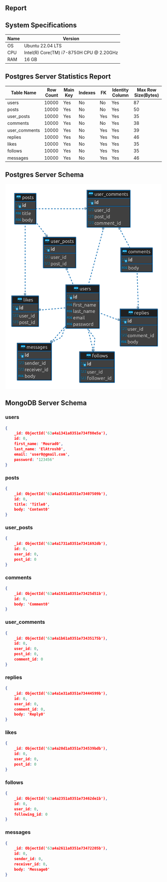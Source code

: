 ## Report

## System Specifications
| Name | Version |
|------|---------|
| OS   | Ubuntu 22.04 LTS |
| CPU  | Intel(R) Core(TM) i7-8750H CPU @ 2.20GHz |
| RAM  | 16 GB |

## Postgres Server Statistics Report
| Table Name    | Row Count | Main Key | Indexes | FK  | Identity Column | Max Row Size(Bytes) |
|---------------|-----------|----------|---------|-----|-----------------|---------------------|
| users         | 10000     | Yes      | No      | No  | Yes             | 87                  |
| posts         | 10000     | Yes      | No      | No  | Yes             | 50                  |
| user_posts    | 10000     | Yes      | No      | Yes | Yes             | 35                  |
| comments      | 10000     | Yes      | No      | No  | Yes             | 38                  |
| user_comments | 10000     | Yes      | No      | Yes | Yes             | 39                  |
| replies       | 10000     | Yes      | No      | Yes | Yes             | 46                  |
| likes         | 10000     | Yes      | No      | Yes | Yes             | 35                  |
| follows       | 10000     | Yes      | No      | Yes | Yes             | 35                  |
| messages      | 10000     | Yes      | No      | Yes | Yes             | 46                  |

## Postgres Server Schema
![Postgres Schema](./ERD.png)
## MongoDB Server Schema
###  users
``` json
{
    _id: ObjectId('63a4a1341a8351e734f80e5a'),
    id: 0,
    first_name: 'Mourad0',
    last_name: 'ElAtrosh0',
    email: 'user0@gmail.com',
    password: '123456'
}
```
###  posts
``` json
{
    _id: ObjectId('63a4a1541a8351e73407509b'),
    id: 0,
    title: 'Title0',
    body: 'Content0'
}
```
###  user_posts
``` json
{
    _id: ObjectId('63a4a1731a8351e7341692db'),
    id: 0,
    user_id: 0,
    post_id: 0
}
```
###  comments
``` json
{
    _id: ObjectId('63a4a1931a8351e73425d51b'),
    id: 0,
    body: 'Comment0'
}
```
###  user_comments
``` json
{
    _id: ObjectId('63a4a1b61a8351e73435175b'),
    id: 0,
    user_id: 0,
    post_id: 0,
    comment_id: 0
}
```
###  replies
``` json
{
    _id: ObjectId('63a4a1e31a8351e73444599b'),
    id: 0,
    user_id: 0,
    comment_id: 0,
    body: 'Reply0'
}
```
###  likes
``` json
{
    _id: ObjectId('63a4a20d1a8351e734539bdb'),
    id: 0,
    user_id: 0,
    post_id: 0
}
```
###  follows
``` json
{
    _id: ObjectId('63a4a2351a8351e73462de1b'),
    id: 0,
    user_id: 0,
    following_id: 0
}
```
###  messages
``` json
{
    _id: ObjectId('63a4a2611a8351e73472205b'),
    id: 0,
    sender_id: 0,
    receiver_id: 0,
    body: 'Message0'
}
```